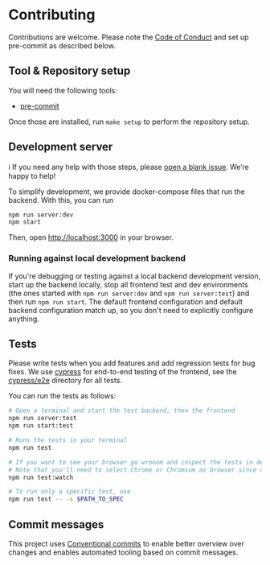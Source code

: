 # Contributing

Contributions are welcome. Please note the [Code of Conduct](CODE_OF_CONDUCT.md) and set up pre-commit as described below.

## Tool & Repository setup

You will need the following tools:

- [pre-commit](https://pre-commit.com/)

Once those are installed, run `make setup` to perform the repository setup.

## Development server

:information_source: If you need any help with those steps, please [open a blank issue](https://github.com/envelope-zero/frontend/issues/new). We’re happy to help!

To simplify development, we provide docker-compose files that run the backend. With this, you can run

```sh
npm run server:dev
npm start
```

Then, open [http://localhost:3000](http://localhost:3000) in your browser.

### Running against local development backend

If you're debugging or testing against a local backend development version, start up the backend locally, stop all frontend test and dev environments (the ones started with `npm run server:dev` and `npm run server:test`) and then run `npm run start`.
The default frontend configuration and default backend configuration match up, so you don't need to explicitly configure anything.

## Tests

Please write tests when you add features and add regression tests for bug fixes. We use [cypress](https://docs.cypress.io) for end-to-end testing of the frontend, see the [cypress/e2e](cypress/e2e/) directory for all tests.

You can run the tests as follows:

```sh
# Open a terminal and start the test backend, then the frontend
npm run server:test
npm run start:test

# Runs the tests in your terminal
npm run test

# If you want to see your browser go wrooom and inspect the tests in detail, use this.
# Note that you'll need to select Chrome or Chromium as browser since neither Electron nor Firefox support Month pickers as of now
npm run test:watch

# To run only a specific test, use
npm run test -- -s $PATH_TO_SPEC
```

## Commit messages

This project uses [Conventional commits](https://www.conventionalcommits.org/en/v1.0.0-beta.4/)
to enable better overview over changes and enables automated tooling based on commit messages.
